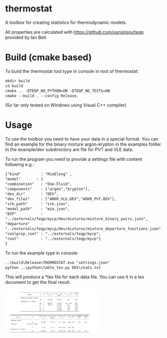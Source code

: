 # thermostat
A toolbox for creating statistics for thermodynamic models.

All properties are calculated with https://github.com/usnistgov/teqp provided by Ian Bell.



# Build (cmake based)

To build the thermostat tool type in console in root of thermostat:

````
mkdir build
cd build
cmake .. -DTEQP_NO_PYTHON=ON -DTEQP_NO_TESTS=ON
cmake --build . --config Release.
````

(So far only tested on Windows using Visual C++ compiler)


# Usage

To use the toolbox you need to have your data in a special format. You can find an example for the binary mixture argon-krypton in the examples folder.
In the example/dev subdirectory are file for PVT and VLE data.

To run the program you need to provide a settings file with content following e.g.:

````
{"kind"         : "MieElong" ,
"model"       : {
"combination"   : "One-Fluid",
"components"    : ["argon","krypton"],
"dev_dir"       : "DEV",
"dev_files"     : ["ARKR_VLE.DEV","ARKR_PVT.DEV"],
"srk_path"      : "srk.json",
"model_path"    : "mie.json",
"BIP"           : "../externals/teqp/mycp/dev/mixtures/mixture_binary_pairs.json",
"departure"     : "../externals/teqp/mycp/dev/mixtures/mixture_departure_functions.json",
"coolprop_root" : "../externals/teqp/mycp",
"root"          : "../externals/teqp/mycp"}
}
````

To run the example type in console:

````
..\build\Release\THERMOSTAT.exe "settings.json"
python ..\python\table_tex.py DEV\stats.txt
````

This will produce a *tex file for each data file. You can use it in a tex document to get the final result.

<img src="doc/example_table.PNG" alt="" style="width: 300px;"/>
